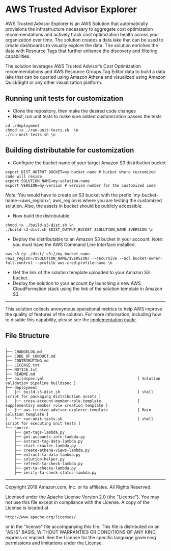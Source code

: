 # AWS Trusted Advisor Explorer
AWS Trusted Advisor Explorer is an AWS Solution that automatically provisions the infrastructure necessary to aggregate cost optimization recommendations and actively track cost optimization health across your organization over time. The solution creates a data lake that can be used to create dashboards to visually explore the data. The solution enriches the data with Resource Tags that further enhance the discovery and filtering capabilities. 
 
The solution leverages AWS Trusted Advisor’s Cost Optimization recommendations and AWS Resource Groups Tag Editor data to build a data lake that can be queried using Amazon Athena and visualized using Amazon QuickSight or any other visualization platform. 


## Running unit tests for customization
* Clone the repository, then make the desired code changes
* Next, run unit tests to make sure added customization passes the tests
```
cd ./deployment
chmod +x ./run-unit-tests.sh  \n
./run-unit-tests.sh \n
```

## Building distributable for customization
* Configure the bucket name of your target Amazon S3 distribution bucket
```
export DIST_OUTPUT_BUCKET=my-bucket-name # bucket where customized code will reside
export SOLUTION_NAME=my-solution-name
export VERSION=my-version # version number for the customized code
```
_Note:_ You would have to create an S3 bucket with the prefix 'my-bucket-name-<aws_region>'; aws_region is where you are testing the customized solution. Also, the assets in bucket should be publicly accessible.

* Now build the distributable:
```
chmod +x ./build-s3-dist.sh \n
./build-s3-dist.sh $DIST_OUTPUT_BUCKET $SOLUTION_NAME $VERSION \n
```

* Deploy the distributable to an Amazon S3 bucket in your account. _Note:_ you must have the AWS Command Line Interface installed.
```
aws s3 cp ./dist/ s3://my-bucket-name-<aws_region>/$SOLUTION_NAME/$VERSION/ --recursive --acl bucket-owner-full-control --profile aws-cred-profile-name \n
```

* Get the link of the solution template uploaded to your Amazon S3 bucket.
* Deploy the solution to your account by launching a new AWS CloudFormation stack using the link of the solution template in Amazon S3.

*** 

This solution collects anonymous operational metrics to help AWS improve the quality of features of the solution. For more information, including how to disable this capability, please see the [implementation guide](https://docs.aws.amazon.com/solutions/latest/aws-trusted-advisor-explorer/appendix-g.html).

## File Structure

```
.
├── CHANGELOG.md
├── CODE_OF_CONDUCT.md
├── CONTRIBUTING.md
├── LICENSE.txt
├── NOTICE.txt
├── README.md
├── buildspec.yml                                         [ Solution validation pipeline buildspec ]
├── deployment
│   ├── build-s3-dist.sh                                  [ shell script for packaging distribution assets ]
│   ├── cross-account-member-role.template                [ Supplementary member role creation template ]
│   ├── aws-trusted-advisor-explorer.template             [ Main Solution template ]
│   └── run-unit-tests.sh                                 [ shell script for executing unit tests ] 
└── source
    ├── get-tags-lambda.py
    ├── get-accounts-info-lambda.py
    ├── extract-tag-data-lambda.py
    ├── start-crawler-lambda.py
    ├── create-athena-views-lambda.py
    ├── extract-ta-data-lambda.py
    ├── solution-helper.py
    ├── refresh-ta-check-lambda.py
    ├── get-ta-checks-lambda.py
    ├── verify-ta-check-status-lambda.py

```

***


Copyright 2019 Amazon.com, Inc. or its affiliates. All Rights Reserved.

Licensed under the Apache License Version 2.0 (the "License"). You may not use this file except in compliance with the License. A copy of the License is located at

    http://www.apache.org/licenses/

or in the "license" file accompanying this file. This file is distributed on an "AS IS" BASIS, WITHOUT WARRANTIES OR CONDITIONS OF ANY KIND, express or implied. See the License for the specific language governing permissions and limitations under the License.